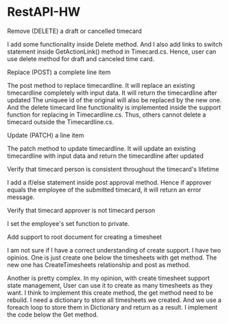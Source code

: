 # RestAPI-HW
Remove (DELETE) a draft or cancelled timecard
  
  I add some functionality inside Delete method. And I also add links to switch statement inside GetActionLink() method in Timecard.cs.
  Hence, user can use delete method for draft and canceled time card.

Replace (POST) a complete line item

  The post method to replace timecardline.
  It will replace an existing timecardline completely with input data. It will return the timecardline after updated
  The uniquee id of the original will also be replaced by the new one. 
  And the delete timecard line functionality is implemented inside the support function for replacing in Timecardline.cs. Thus, others
  cannot delete a timecard outside the Timecardline.cs.

Update (PATCH) a line item

  The patch method to update timecardline.
  It will update an existing timecardline with input data and return the timecardline after updated 

Verify that timecard person is consistent throughout the timecard's lifetime

  I add a if/else statement inside post approval method. Hence if approver equals the employee of the submitted timecard, it will return
  an error message.

Verify that timecard approver is not timecard person

  I set the employee's set function to private.
  
Add support to root document for creating a timesheet

   I am not sure if I have a correct understanding of create support.
   I have two opinios. One is just create one below the timesheets with get method. The new one has CreateTimesheets relationship 
   and post as method. 

   Another is pretty complex.
   In my opinion, with create timesheet support state management, User can use it to create as many timesheets as they want.
   I think to implement this create method, the get method need to be rebuild. I need a dictionary to store all timesheets we created.
   And we use a foreach loop to store them in Dictionary and return as a result.
   I implement the code below the Get method.
